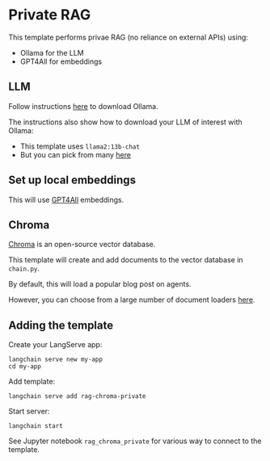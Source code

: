 # Private RAG 

This template performs privae RAG (no reliance on external APIs) using:

* Ollama for the LLM
* GPT4All for embeddings

##  LLM

Follow instructions [here](https://python.langchain.com/docs/integrations/chat/ollama) to download Ollama.

The instructions also show how to download your LLM of interest with Ollama:

* This template uses `llama2:13b-chat`
* But you can pick from many [here](https://ollama.ai/library)

## Set up local embeddings

This will use [GPT4All](https://python.langchain.com/docs/integrations/text_embedding/gpt4all) embeddings.

##  Chroma

[Chroma](https://python.langchain.com/docs/integrations/vectorstores/chroma) is an open-source vector database.

This template will create and add documents to the vector database in `chain.py`.

By default, this will load a popular blog post on agents.

However, you can choose from a large number of document loaders [here](https://python.langchain.com/docs/integrations/document_loaders).

## Adding the template

Create your LangServe app:
```
langchain serve new my-app
cd my-app
```

Add template:
```
langchain serve add rag-chroma-private
```

Start server:
```
langchain start
```

See Jupyter notebook `rag_chroma_private` for various way to connect to the template.